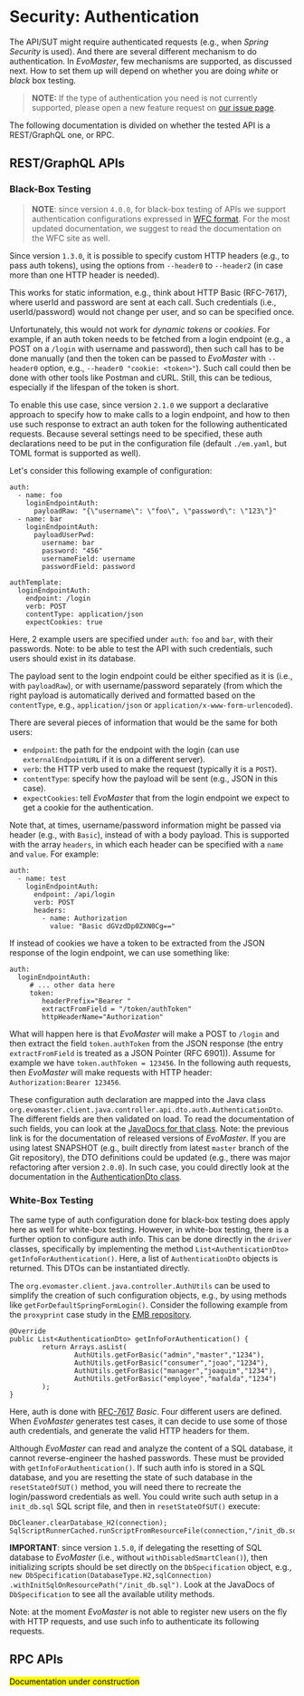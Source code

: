 # Security: Authentication


The API/SUT might require authenticated requests (e.g., when _Spring Security_ is used).
And there are several different mechanism to do authentication.
In _EvoMaster_, few mechanisms are supported, as discussed next.
How to set them up will depend on whether you are doing _white_ or _black_ box testing. 

> __NOTE:__ If the type of authentication you need is not currently supported, please open a new feature request on [our issue page](https://github.com/WebFuzzing/EvoMaster/issues).     


The following documentation is divided on whether the tested API is a REST/GraphQL one, or RPC.

## REST/GraphQL APIs

### Black-Box Testing

> __NOTE__: since version `4.0.0`, for black-box testing of  APIs we support authentication configurations expressed in [WFC format](https://github.com/WebFuzzing/Commons). For the most updated documentation, we suggest to read the documentation on the WFC site as well.     

Since version `1.3.0`, it is possible to specify custom HTTP headers (e.g., to pass auth tokens), using the options from `--header0` to `--header2` (in case more than one HTTP header is needed).


This works for static information, e.g., think about HTTP Basic (RFC-7617), where userId and password are sent at each call. 
Such credentials (i.e., userId/password) would not change per user, and so can be specified once.

Unfortunately, this would not work for _dynamic tokens_ or _cookies_.
For example, if an auth token needs to be fetched from a login endpoint
(e.g., a POST on a `/login` with username and password),
then such call has to be done manually (and then the token can be passed
to _EvoMaster_ with `--header0` option, e.g., `--header0 "cookie: <token>"`).
Such call could then be done with other tools like Postman and cURL.
Still, this can be tedious, especially if the lifespan of the token is short.

To enable this use case, since version `2.1.0` we support a declarative approach to specify how to make calls to a login endpoint, and how to then use such response to extract an auth token for the following authenticated requests.
Because several settings need to be specified, these auth declarations need to be put in the configuration file (default `./em.yaml`, but TOML format is supported as well).

Let's consider this following example of configuration:

```
auth:
  - name: foo
    loginEndpointAuth:
      payloadRaw: "{\"username\": \"foo\", \"password\": \"123\"}"
  - name: bar
    loginEndpointAuth:
      payloadUserPwd:
        username: bar
        password: "456"
        usernameField: username
        passwordField: password

authTemplate:
  loginEndpointAuth:
    endpoint: /login
    verb: POST
    contentType: application/json
    expectCookies: true
```

Here, 2 example users are specified under `auth`: `foo` and `bar`, with their passwords.
Note: to be able to test the API with such credentials, such users should exist in its database. 

The payload sent to the login endpoint could be either specified as it is (i.e., with `payloadRaw`), or with username/password separately (from which the right payload is automatically derived and formatted based on the `contentType`, e.g., `application/json` or `application/x-www-form-urlencoded`).

There are several pieces of information that would be the same for both users:
* `endpoint`: the path for the endpoint with the login (can use `externalEndpointURL` if it is on a different server).
* `verb`: the HTTP verb used to make the request (typically it is a `POST`).
* `contentType`: specify how the payload will be sent (e.g., JSON in this case).
* `expectCookies`: tell _EvoMaster_ that from the login endpoint we expect to get a cookie for the authentication.

Note that, at times, username/password information might be passed via header (e.g., with `Basic`), instead of with a body payload.
This is supported with the array `headers`, in which each header can be specified with a `name` and `value`. 
For example:

```
auth:
  - name: test
    loginEndpointAuth:
      endpoint: /api/login
      verb: POST
      headers:
        - name: Authorization
          value: "Basic dGVzdDp0ZXN0Cg=="
```



If instead of cookies we have a token to be extracted from the JSON response of the login endpoint, we can use something like:

```
auth:
  loginEndpointAuth:
     # ... other data here
     token:
        headerPrefix="Bearer "
        extractFromField = "/token/authToken"
        httpHeaderName="Authorization"
```

What will happen here is that _EvoMaster_ will make a POST to `/login` and then extract the field `token.authToken` from the JSON response (the entry `extractFromField` is treated as a JSON Pointer (RFC 6901)). 
Assume for example we have `token.authToken = 123456`.
In the following auth requests, then _EvoMaster_ will make requests with HTTP header: `Authorization:Bearer 123456`.


These configuration auth declaration are mapped into the Java class `org.evomaster.client.java.controller.api.dto.auth.AuthenticationDto`.
The different fields are then validated on load.
To read the documentation of such fields, you can look at the [JavaDocs for that class](https://javadoc.io/doc/org.evomaster/evomaster-client-java-controller-api/latest/index.html).
Note: the previous link is for the documentation of released versions of _EvoMaster_. 
If you are using latest SNAPSHOT (e.g., built directly from latest `master` branch of the Git repository), the DTO definitions could be updated (e.g., there was major refactoring after version `2.0.0`). 
In such case, you could directly look at the documentation in the [AuthenticationDto class](https://github.com/WebFuzzing/EvoMaster/blob/master/client-java/controller-api/src/main/java/org/evomaster/client/java/controller/api/dto/auth/AuthenticationDto.java). 




### White-Box Testing

The same type of auth configuration done for black-box testing does apply here as well for white-box testing.
However, in white-box testing, there is a further option to configure auth info.
This can be done directly in the `driver` classes, specifically by implementing the method  `List<AuthenticationDto> getInfoForAuthentication()`.
Here, a list of `AuthenticationDto` objects is returned.
This DTOs can be instantiated directly. 

The `org.evomaster.client.java.controller.AuthUtils` can be used to simplify the creation of such
configuration objects, e.g., by using methods like `getForDefaultSpringFormLogin()`.
Consider the following example from the `proxyprint` case study
in the [EMB repository](https://github.com/WebFuzzing/EMB).

```
@Override
public List<AuthenticationDto> getInfoForAuthentication() {
        return Arrays.asList(
                AuthUtils.getForBasic("admin","master","1234"),
                AuthUtils.getForBasic("consumer","joao","1234"),
                AuthUtils.getForBasic("manager","joaquim","1234"),
                AuthUtils.getForBasic("employee","mafalda","1234")
        );
}
```

Here, auth is done with [RFC-7617](https://tools.ietf.org/html/rfc7617) _Basic_.
Four different users are defined.
When _EvoMaster_ generates test cases, it can decide to use some of those auth credentials, and
generate the valid HTTP headers for them.


Although _EvoMaster_ can read and analyze the content of a SQL database, it cannot reverse-engineer the
hashed passwords.
These must be provided with `getInfoForAuthentication()`.
If such auth info is stored in a SQL database, and you are resetting the state of such database in the
`resetStateOfSUT()` method, you will need there to recreate the login/password credentials as well.
You could write such auth setup in a `init_db.sql` SQL script file, and then
in `resetStateOfSUT()` execute:

```
DbCleaner.clearDatabase_H2(connection);
SqlScriptRunnerCached.runScriptFromResourceFile(connection,"/init_db.sql");
```     

__IMPORTANT__: since version `1.5.0`, if delegating the resetting of SQL database to _EvoMaster_ (i.e., without `withDisabledSmartClean()`), then initializing scripts should be set directly on the `DbSpecification` object, e.g., `new DbSpecification(DatabaseType.H2,sqlConnection)
.withInitSqlOnResourcePath("/init_db.sql")`.
Look at the JavaDocs of `DbSpecification` to see all the available utility methods.

Note: at the moment _EvoMaster_ is not able to register new users on the fly with HTTP requests,
and use such info to authenticate its following requests. 


## RPC APIs

<mark>Documentation under construction</mark>


